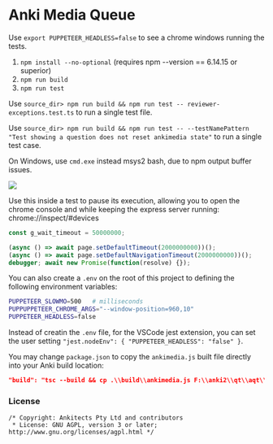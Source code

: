 # Anki Media Queue

Use `export PUPPETEER_HEADLESS=false` to see a chrome windows running the tests.

1. `npm install --no-optional` (requires npm --version == 6.14.15 or superior)
1. `npm run build`
1. `npm run test`

Use `source_dir> npm run build && npm run test -- reviewer-exceptions.test.ts` to run a single test file.

Use `source_dir> npm run build && npm run test -- --testNamePattern "Test showing a question does not reset ankimedia state"` to run a single test case.

On Windows, use `cmd.exe` instead msys2 bash, due to npm output buffer issues.

![](https://user-images.githubusercontent.com/5332158/80896475-faf41400-8cc4-11ea-9dcc-553569eb567b.gif)

Use this inside a test to pause its execution, allowing you to open the chrome console
and while keeping the express server running: chrome://inspect/#devices
```js
const g_wait_timeout = 50000000;

(async () => await page.setDefaultTimeout(2000000000))();
(async () => await page.setDefaultNavigationTimeout(2000000000))();
debugger; await new Promise(function(resolve) {});
```

You can also create a `.env` on the root of this project to defining the following environment variables:
```bash
PUPPETEER_SLOWMO=500   # milliseconds
PUPPUPPETEER_CHROME_ARGS="--window-position=960,10"
PUPPETEER_HEADLESS=false
```

Instead of creatin the `.env` file,
for the VSCode jest extension,
you can set the user setting `"jest.nodeEnv": { "PUPPETEER_HEADLESS": "false" }`.

You may change `package.json` to copy the `ankimedia.js` built file directly into your Anki build location:
```json
"build": "tsc --build && cp .\\build\\ankimedia.js F:\\anki2\\qt\\aqt\\data\\web\\js\\vendor\\ && cp .\\build\\ankimedia.js F:\\anki2\\out\\qt\\_aqt\\data\\web\\js\\vendor",
```

### License

```
/* Copyright: Ankitects Pty Ltd and contributors
 * License: GNU AGPL, version 3 or later; http://www.gnu.org/licenses/agpl.html */
```
